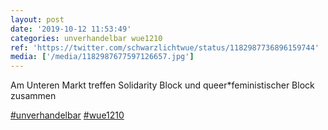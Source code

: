 ```yaml
---
layout: post
date: '2019-10-12 11:53:49'
categories: unverhandelbar wue1210
ref: 'https://twitter.com/schwarzlichtwue/status/1182987736896159744'
media: ['/media/1182987677597126657.jpg']
---
```

Am Unteren Markt treffen Solidarity Block und queer\*feministischer Block zusammen

[#unverhandelbar](/t/unverhandelbar) [#wue1210](/t/wue1210) 